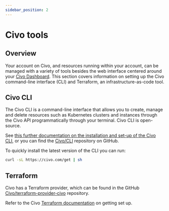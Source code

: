 ```yaml
---
sidebar_position: 2
---
```


# Civo tools

## Overview

Your account on Civo, and resources running within your account, can be managed with a variety of tools besides the web interface centered around your [Civo Dashboard](https://dashboard.civo.com). This section covers information on setting up the Civo command-line interface (CLI) and Terraform, an infrastructure-as-code tool.

## Civo CLI

The Civo CLI is a command-line interface that allows you to create, manage and delete resources such as Kubernetes clusters and instances through the Civo API programmatically through your terminal. Civo CLI is open-source.

See [this further documentation on the installation and set-up of the Civo CLI](civo-cli.md), or you can find the [Civo/CLI](https://github.com/civo/cli) repository on GitHub.

To quickly install the latest version of the CLI you can run:

```bash
curl -sL https://civo.com/get | sh
```

## Terraform

Civo has a Terraform provider, which can be found in the GitHub [Civo/terraform-provider-civo](https://github.com/civo/terraform-provider-civo) repository.

Refer to the Civo [Terraform documentation](./terraform.md) on getting set up.